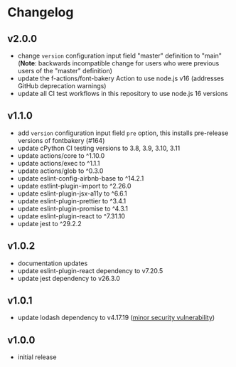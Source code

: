 # Changelog

## v2.0.0

- change `version` configuration input field "master" definition to "main" (**Note**: backwards incompatible change for users who were previous users of the "master" definition)
- update the f-actions/font-bakery Action to use node.js v16 (addresses GitHub deprecation warnings)
- update all CI test workflows in this repository to use node.js 16 versions

## v1.1.0

- add `version` configuration input field `pre` option, this installs pre-release versions of fontbakery (#164)
- update cPython CI testing versions to 3.8, 3.9, 3.10, 3.11
- update actions/core to ^1.10.0
- update actions/exec to ^1.1.1
- update actions/glob to ^0.3.0
- update eslint-config-airbnb-base to ^14.2.1
- update estlint-plugin-import to ^2.26.0
- update eslint-plugin-jsx-a11y to ^6.6.1
- update eslint-plugin-prettier to ^3.4.1
- update eslint-plugin-promise to ^4.3.1
- update eslint-plugin-react to ^7.31.10
- update jest to ^29.2.2

## v1.0.2

- documentation updates
- update eslint-plugin-react dependency to v7.20.5
- update jest dependency to v26.3.0

## v1.0.1

- update lodash dependency to v4.17.19 ([minor security vulnerability](https://github.com/f-actions/font-bakery/pull/17#event-3567011284))

## v1.0.0

- initial release
